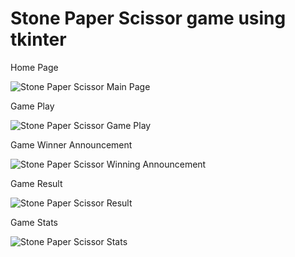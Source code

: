 # Stone Paper Scissor game using tkinter

Home Page

![Stone Paper Scissor Main Page](https://user-images.githubusercontent.com/71606864/127250340-59da6214-216a-4006-8f00-2a9f8ee440f0.png)

Game Play

![Stone Paper Scissor Game Play](https://user-images.githubusercontent.com/71606864/127250365-29a8199b-c516-4f8d-acc1-fb49a116300f.png)

Game Winner Announcement

![Stone Paper Scissor Winning Announcement](https://user-images.githubusercontent.com/71606864/127250710-8ac040c4-9e44-49c8-85df-352e11564de2.png)

Game Result

![Stone Paper Scissor Result](https://user-images.githubusercontent.com/71606864/127250771-9aad5ebd-8e4a-42e6-b365-45e1d6e45502.png)

Game Stats

![Stone Paper Scissor Stats](https://user-images.githubusercontent.com/71606864/127250789-831f721d-1cd8-4657-809d-03d1f00297e7.png)
